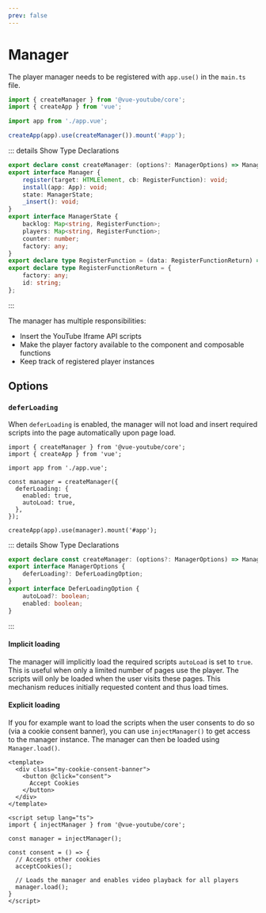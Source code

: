 ```yaml
---
prev: false
---
```


# Manager

The player manager needs to be registered with `app.use()` in the `main.ts` file.

```ts
import { createManager } from '@vue-youtube/core';
import { createApp } from 'vue';

import app from './app.vue';

createApp(app).use(createManager()).mount('#app');
```

::: details Show Type Declarations
```ts
export declare const createManager: (options?: ManagerOptions) => Manager;
export interface Manager {
    register(target: HTMLElement, cb: RegisterFunction): void;
    install(app: App): void;
    state: ManagerState;
    _insert(): void;
}
export interface ManagerState {
    backlog: Map<string, RegisterFunction>;
    players: Map<string, RegisterFunction>;
    counter: number;
    factory: any;
}
export declare type RegisterFunction = (data: RegisterFunctionReturn) => void;
export declare type RegisterFunctionReturn = {
    factory: any;
    id: string;
};
```
:::

The manager has multiple responsibilities:

- Insert the YouTube Iframe API scripts
- Make the player factory available to the component and composable functions
- Keep track of registered player instances

## Options

### `deferLoading` <Badge type="tip" text="Since 0.0.5" />

When `deferLoading` is enabled, the manager will not load and insert required scripts into the page automatically upon
page load.

```ts{7-10}
import { createManager } from '@vue-youtube/core';
import { createApp } from 'vue';

import app from './app.vue';

const manager = createManager({
  deferLoading: {
    enabled: true,
    autoLoad: true,
  },
});

createApp(app).use(manager).mount('#app');
```

::: details Show Type Declarations
```ts
export declare const createManager: (options?: ManagerOptions) => Manager;
export interface ManagerOptions {
    deferLoading?: DeferLoadingOption;
}
export interface DeferLoadingOption {
    autoLoad?: boolean;
    enabled: boolean;
}
```
:::

#### Implicit loading

The manager will implicitly load the required scripts `autoLoad` is set to `true`. This is useful when only a limited
number of pages use the player. The scripts will only be loaded when the user visits these pages. This mechanism reduces
initially requested content and thus load times.

#### Explicit loading

If you for example want to load the scripts when the user consents to do so (via a cookie consent banner), you can use
`injectManager()` to get access to the manager instance. The manager can then be loaded using `Manager.load()`.

```vue
<template>
  <div class="my-cookie-consent-banner">
    <button @click="consent">
      Accept Cookies
    </button>
  </div>
</template>

<script setup lang="ts">
import { injectManager } from '@vue-youtube/core';

const manager = injectManager();

const consent = () => {
  // Accepts other cookies
  acceptCookies();

  // Loads the manager and enables video playback for all players
  manager.load();
}
</script>
```
